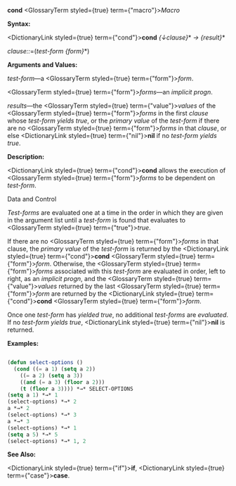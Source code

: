 **cond** <GlossaryTerm styled={true} term={"macro"}><i>Macro</i></GlossaryTerm> 



**Syntax:** 



<DictionaryLink styled={true} term={"cond"}><b>cond</b></DictionaryLink> *\{↓clause\}*\* *→ \{result\}*\* 



*clause::*=(*test-form \{form\}*\*) 



**Arguments and Values:** 



*test-form*—a <GlossaryTerm styled={true} term={"form"}><i>form</i></GlossaryTerm>. 



<GlossaryTerm styled={true} term={"form"}><i>forms</i></GlossaryTerm>—an *implicit progn*. 



*results*—the <GlossaryTerm styled={true} term={"value"}><i>values</i></GlossaryTerm> of the <GlossaryTerm styled={true} term={"form"}><i>forms</i></GlossaryTerm> in the first *clause* whose *test-form yields true*, or the *primary value* of the *test-form* if there are no <GlossaryTerm styled={true} term={"form"}><i>forms</i></GlossaryTerm> in that *clause*, or else <DictionaryLink styled={true} term={"nil"}><b>nil</b></DictionaryLink> if no *test-form yields true*. 



**Description:** 



<DictionaryLink styled={true} term={"cond"}><b>cond</b></DictionaryLink> allows the execution of <GlossaryTerm styled={true} term={"form"}><i>forms</i></GlossaryTerm> to be dependent on *test-form*. 



Data and Control 











*Test-forms* are evaluated one at a time in the order in which they are given in the argument list until a *test-form* is found that evaluates to <GlossaryTerm styled={true} term={"true"}><i>true</i></GlossaryTerm>. 



If there are no <GlossaryTerm styled={true} term={"form"}><i>forms</i></GlossaryTerm> in that clause, the *primary value* of the *test-form* is returned by the <DictionaryLink styled={true} term={"cond"}><b>cond</b></DictionaryLink> <GlossaryTerm styled={true} term={"form"}><i>form</i></GlossaryTerm>. Otherwise, the <GlossaryTerm styled={true} term={"form"}><i>forms</i></GlossaryTerm> associated with this *test-form* are evaluated in order, left to right, as an *implicit progn*, and the <GlossaryTerm styled={true} term={"value"}><i>values</i></GlossaryTerm> returned by the last <GlossaryTerm styled={true} term={"form"}><i>form</i></GlossaryTerm> are returned by the <DictionaryLink styled={true} term={"cond"}><b>cond</b></DictionaryLink> <GlossaryTerm styled={true} term={"form"}><i>form</i></GlossaryTerm>. 



Once one *test-form* has *yielded true*, no additional *test-forms* are *evaluated*. If no *test-form yields true*, <DictionaryLink styled={true} term={"nil"}><b>nil</b></DictionaryLink> is returned. 



**Examples:**
```lisp

(defun select-options () 
  (cond ((= a 1) (setq a 2)) 
	((= a 2) (setq a 3)) 
	((and (= a 3) (floor a 2))) 
	(t (floor a 3)))) *→* SELECT-OPTIONS 
(setq a 1) *→* 1 
(select-options) *→* 2 
a *→* 2 
(select-options) *→* 3 
a *→* 3 
(select-options) *→* 1 
(setq a 5) *→* 5 
(select-options) *→* 1, 2 

```
**See Also:** 



<DictionaryLink styled={true} term={"if"}><b>if</b></DictionaryLink>, <DictionaryLink styled={true} term={"case"}><b>case</b></DictionaryLink>. 



